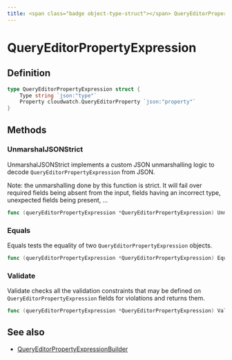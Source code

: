 ```yaml
---
title: <span class="badge object-type-struct"></span> QueryEditorPropertyExpression
---
```

# <span class="badge object-type-struct"></span> QueryEditorPropertyExpression

## Definition

```go
type QueryEditorPropertyExpression struct {
    Type string `json:"type"`
    Property cloudwatch.QueryEditorProperty `json:"property"`
}
```
## Methods

### <span class="badge object-method"></span> UnmarshalJSONStrict

UnmarshalJSONStrict implements a custom JSON unmarshalling logic to decode `QueryEditorPropertyExpression` from JSON.

Note: the unmarshalling done by this function is strict. It will fail over required fields being absent from the input, fields having an incorrect type, unexpected fields being present, …

```go
func (queryEditorPropertyExpression *QueryEditorPropertyExpression) UnmarshalJSONStrict(raw []byte) error
```

### <span class="badge object-method"></span> Equals

Equals tests the equality of two `QueryEditorPropertyExpression` objects.

```go
func (queryEditorPropertyExpression *QueryEditorPropertyExpression) Equals(other QueryEditorPropertyExpression) bool
```

### <span class="badge object-method"></span> Validate

Validate checks all the validation constraints that may be defined on `QueryEditorPropertyExpression` fields for violations and returns them.

```go
func (queryEditorPropertyExpression *QueryEditorPropertyExpression) Validate() error
```

## See also

 * <span class="badge builder"></span> [QueryEditorPropertyExpressionBuilder](./builder-QueryEditorPropertyExpressionBuilder.md)
